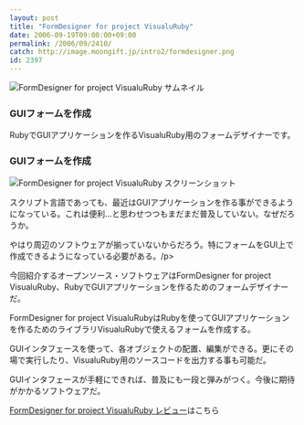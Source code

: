 ```yaml
---
layout: post
title: "FormDesigner for project VisualuRuby"
date: 2006-09-19T09:00:00+09:00
permalink: /2006/09/2410/
catch: http://image.moongift.jp/intro2/formdesigner.png
id: 2397
---
```

 ![FormDesigner for project VisualuRuby サムネイル](http://image.moongift.jp/intro2/formdesigner.t.png "FormDesigner for project VisualuRuby サムネイル")
  

### GUIフォームを作成
  
RubyでGUIアプリケーションを作るVisualuRuby用のフォームデザイナーです。  
<!--more-->  

### GUIフォームを作成
  

![FormDesigner for project VisualuRuby スクリーンショット](http://image.moongift.jp/intro2/formdesigner.png "FormDesigner for project VisualuRuby スクリーンショット")

  

スクリプト言語であっても、最近はGUIアプリケーションを作る事ができるようになっている。これは便利…と思わせつつもまだまだ普及していない。なぜだろうか。

  

やはり周辺のソフトウェアが揃っていないからだろう。特にフォームをGUI上で作成できるようになっている必要がある。/p\>

今回紹介するオープンソース・ソフトウェアはFormDesigner for project VisualuRuby、RubyでGUIアプリケーションを作るためのフォームデザイナーだ。

  

FormDesigner for project VisualuRubyはRubyを使ってGUIアプリケーションを作るためのライブラリVisualuRubyで使えるフォームを作成する。

  

GUIインタフェースを使って、各オブジェクトの配置、編集ができる。更にその場で実行したり、VisualuRuby用のソースコードを出力する事も可能だ。

  

GUIインタフェースが手軽にできれば、普及にも一段と弾みがつく。今後に期待がかかるソフトウェアだ。

  

[FormDesigner for project VisualuRuby レビュー](http://oss.moongift.jp/review/i-2411.html)はこちら

